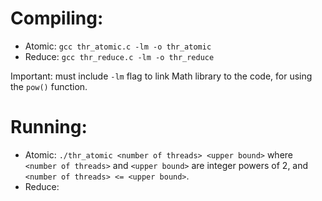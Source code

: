 # Compiling:
- Atomic: `gcc thr_atomic.c -lm -o thr_atomic`
- Reduce: `gcc thr_reduce.c -lm -o thr_reduce`

Important: must include `-lm` flag to link Math library to the code, for using the `pow()` function.

# Running:
- Atomic: `./thr_atomic <number of threads> <upper bound>` where `<number of threads>` and `<upper bound>` are integer powers of 2, and `<number of threads> <= <upper bound>`.
- Reduce: